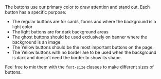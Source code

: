 The buttons use our primary color to draw attention and stand out. Each button has a specific purpose:

- The regular buttons are for cards, forms and where the background is a light color
- The light buttons are for dark background areas
- The ghost buttons should be used exclusively on banner where the background is an image
- The Yellow buttons should be the most important buttons on the page.
- The Yellow buttons with no border are to be used when the background is dark and doesn't need the border to show its shape.

Feel free to mix them with the `font-size` classes to make different sizes of buttons.
